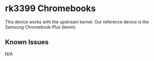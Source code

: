 # rk3399 Chromebooks

This device works with the upstream kernel. Our reference device is the Samsung Chromebook Plus (kevin).

## Known Issues

N/A
